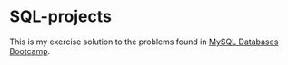 # SQL-projects
This is my exercise solution to the problems found in [MySQL Databases Bootcamp](https://www.udemy.com/course/the-ultimate-mysql-bootcamp-go-from-sql-beginner-to-expert/).
